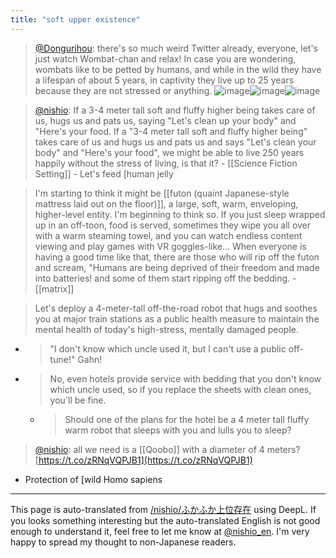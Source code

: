 ```yaml
---
title: "soft upper existence"
---
```


> [@Dongurihou](https://twitter.com/Dongurihou/status/1568191514416939008): there's so much weird Twitter already, everyone, let's just watch Wombat-chan and relax!
> In case you are wondering, wombats like to be petted by humans, and while in the wild they have a lifespan of about 5 years, in captivity they live up to 25 years because they are not stressed or anything.
> ![image](https://pbs.twimg.com/media/FcNV3jkaMAAUfxw.jpg)![image](https://pbs.twimg.com/media/FcNV3joaUAIJ77J.jpg)![image](https://pbs.twimg.com/media/FcNV3jnaQAE3AD5.jpg)

> [@nishio](https://twitter.com/nishio/status/1568782684671082498?s=21&t=dDnBm_U2ClhBaRvyhytVyg): If a 3-4 meter tall soft and fluffy higher being takes care of us, hugs us and pats us, saying "Let's clean up your body" and "Here's your food. If a "3-4 meter tall soft and fluffy higher being" takes care of us and hugs us and pats us and says "Let's clean your body" and "Here's your food", we might be able to live 250 years happily without the stress of living, is that it?
    - [[Science Fiction Setting]]
    - Let's feed [human jelly

> I'm starting to think it might be [[futon (quaint Japanese-style mattress laid out on the floor)]], a large, soft, warm, enveloping, higher-level entity. I'm beginning to think so.
>  If you just sleep wrapped up in an off-toon, food is served, sometimes they wipe you all over with a warm steaming towel, and you can watch endless content viewing and play games with VR goggles-like...
>  When everyone is having a good time like that, there are those who will rip off the futon and scream, "Humans are being deprived of their freedom and made into batteries! and some of them start ripping off the bedding.
    - [[matrix]]

>  Let's deploy a 4-meter-tall off-the-road robot that hugs and soothes you at major train stations as a public health measure to maintain the mental health of today's high-stress, mentally damaged people.
- >  "I don't know which uncle used it, but I can't use a public off-tune!" Gahn!
- >  No, even hotels provide service with bedding that you don't know which uncle used, so if you replace the sheets with clean ones, you'll be fine.
    - >  Should one of the plans for the hotel be a 4 meter tall fluffy warm robot that sleeps with you and lulls you to sleep?

> [@nishio](https://twitter.com/nishio/status/1568837316969627649?s=20&t=eKr7sRUYI3o9NaS7Z8XbZw): all we need is a [[Qoobo]] with a diameter of 4 meters?
> [https://t.co/zRNqVQPJB1](https://t.co/zRNqVQPJB1)


- Protection of [wild Homo sapiens


---
This page is auto-translated from [/nishio/ふかふか上位存在](https://scrapbox.io/nishio/ふかふか上位存在) using DeepL. If you looks something interesting but the auto-translated English is not good enough to understand it, feel free to let me know at [@nishio_en](https://twitter.com/nishio_en). I'm very happy to spread my thought to non-Japanese readers.